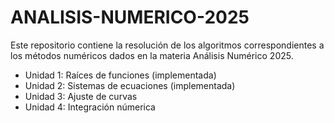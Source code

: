 # ANALISIS-NUMERICO-2025
Este repositorio contiene la resolución de los algoritmos correspondientes a los métodos numéricos dados en la materia Análisis Numérico 2025.
- Unidad 1: Raíces de funciones (implementada)
- Unidad 2: Sistemas de ecuaciones (implementada)
- Unidad 3: Ajuste de curvas
- Unidad 4: Integración númerica
